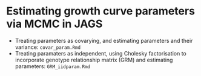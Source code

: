 # Estimating growth curve parameters via MCMC in JAGS

* Treating parameters as covarying, and estimating parameters and their variance: `covar_param.Rmd`
* Treating paramaters as independent, using Cholesky factorisation to incorporate genotype relationship matrix (GRM) and estimating parameters: `GRM_iidparam.Rmd`
